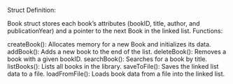 Struct Definition:

Book struct stores each book’s attributes (bookID, title, author, and publicationYear) and a pointer to the next Book in the linked list.
Functions:

createBook(): Allocates memory for a new Book and initializes its data.
addBook(): Adds a new book to the end of the list.
deleteBook(): Removes a book with a given bookID.
searchBook(): Searches for a book by title.
listBooks(): Lists all books in the library.
saveToFile(): Saves the linked list data to a file.
loadFromFile(): Loads book data from a file into the linked list.